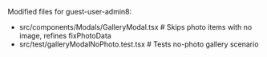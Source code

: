 Modified files for guest-user-admin8:

- src/components/Modals/GalleryModal.tsx  # Skips photo items with no image, refines fixPhotoData
- src/test/galleryModalNoPhoto.test.tsx   # Tests no-photo gallery scenario
